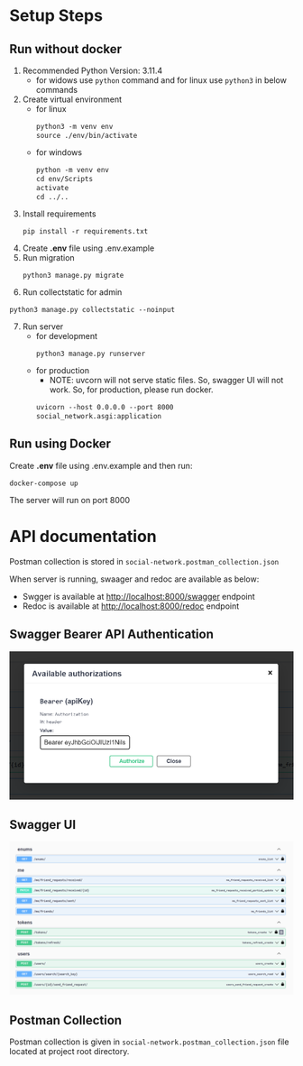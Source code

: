 # Setup Steps
## Run without docker
1. Recommended Python Version: 3.11.4
    - for widows use `python` command and for linux use `python3` in below commands
2. Create virtual environment
    - for linux
        ```
        python3 -m venv env
        source ./env/bin/activate
        ```
    - for windows
        ```
        python -m venv env
        cd env/Scripts
        activate
        cd ../..
        ```
3. Install requirements
    ```
    pip install -r requirements.txt
    ```
4. Create **.env** file using .env.example
5. Run migration
    ```
    python3 manage.py migrate
    ```
6. Run collectstatic for admin
```
python3 manage.py collectstatic --noinput
```
7. Run server
    - for development
        ```
        python3 manage.py runserver
        ```
    - for production
        - NOTE: uvcorn will not serve static files. So, swagger UI will not work. So, for production, please run docker.
        ```
        uvicorn --host 0.0.0.0 --port 8000 social_network.asgi:application
        ```

## Run using Docker
Create **.env** file using .env.example and then run:
```
docker-compose up
```
The server will run on port 8000

# API documentation
Postman collection is stored in `social-network.postman_collection.json`

When server is running, swaager and redoc are available as below:
- Swgger is available at [http://localhost:8000/swagger](http://localhost:8000/swagger) endpoint 
- Redoc is available at [http://localhost:8000/redoc](http://localhost:8000/redoc) endpoint 


## Swagger Bearer API Authentication
![Swagger Auth](swagger-auth.png "Swagger Bearer API Authentication")


## Swagger UI
![Swagger](swagger.png "Swagger UI")

## Postman Collection
Postman collection is given in `social-network.postman_collection.json` file located at project root directory.
